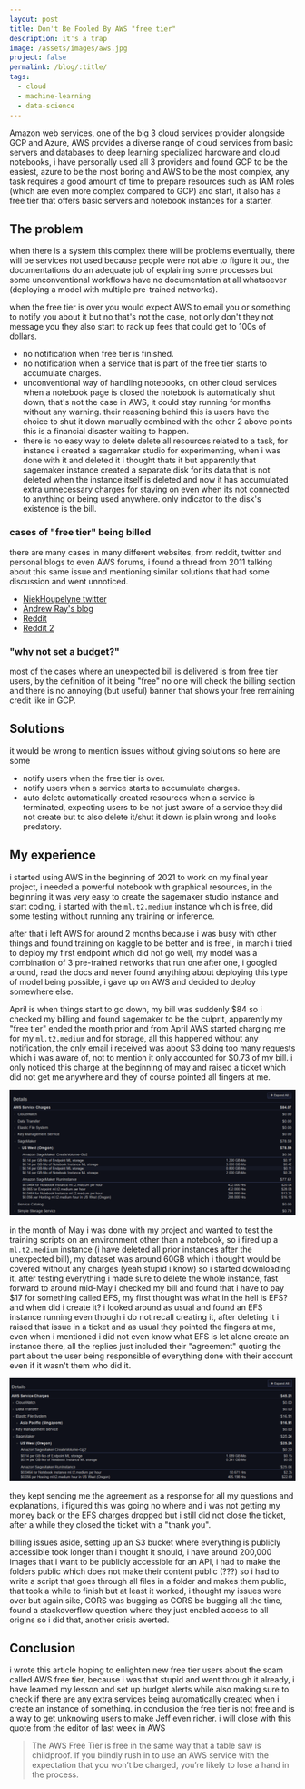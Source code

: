 ```yaml
---
layout: post
title: Don't Be Fooled By AWS "free tier"
description: it's a trap
image: /assets/images/aws.jpg
project: false
permalink: /blog/:title/
tags:
  - cloud
  - machine-learning
  - data-science
---
```


Amazon web services, one of the big 3 cloud services provider alongside GCP and
Azure, AWS provides a diverse range of cloud services from basic servers and
databases to deep learning specialized hardware and cloud notebooks, i have
personally used all 3 providers and found GCP to be the easiest, azure to be the
most boring and AWS to be the most complex, any task requires a good amount of
time to prepare resources such as IAM roles (which are even more complex
compared to GCP) and start, it also has a free tier that offers basic servers
and notebook instances for a starter.

## The problem

when there is a system this complex there will be problems eventually, there
will be services not used because people were not able to figure it out, the
documentations do an adequate job of explaining some processes but some
unconventional workflows have no documentation at all whatsoever (deploying a
model with multiple pre-trained networks).

when the free tier is over you would expect AWS to email you or something to
notify you about it but no that's not the case, not only don't they not message
you they also start to rack up fees that could get to 100s of dollars.

- no notification when free tier is finished.
- no notification when a service that is part of the free tier starts to
  accumulate charges.
- unconventional way of handling notebooks, on other cloud services when a
  notebook page is closed the notebook is automatically shut down, that's not
  the case in AWS, it could stay running for months without any warning. their
  reasoning behind this is users have the choice to shut it down manually
  combined with the other 2 above points this is a financial disaster waiting to
  happen.
- there is no easy way to delete delete all resources related to a task, for
  instance i created a sagemaker studio for experimenting, when i was done with
  it and deleted it i thought thats it but apparently that sagemaker instance
  created a separate disk for its data that is not deleted when the instance
  itself is deleted and now it has accumulated extra unnecessary charges for
  staying on even when its not connected to anything or being used anywhere.
  only indicator to the disk's existence is the bill.

### cases of "free tier" being billed

there are many cases in many different websites, from reddit, twitter and
personal blogs to even AWS forums, i found a thread from 2011 talking about this
same issue and mentioning similar solutions that had some discussion and went
unnoticed.

- [NiekHoupelyne twitter](https://twitter.com/NiekHoupelyne/status/1306207091883995136)
- [Andrew Ray's blog](https://kutt.it/sEyfIi)
- [Reddit](https://www.reddit.com/r/aws/comments/btvlx2/aws_sagemaker_charged_5000usd_for_notebook/)
- [Reddit 2](https://www.reddit.com/r/aws/comments/3zoia7/help_aws_charged_me_165_usd_for_nothing_and/)

### "why not set a budget?"

most of the cases where an unexpected bill is delivered is from free tier users,
by the definition of it being "free" no one will check the billing section and
there is no annoying (but useful) banner that shows your free remaining credit
like in GCP.

## Solutions

it would be wrong to mention issues without giving solutions so here are some

- notify users when the free tier is over.
- notify users when a service starts to accumulate charges.
- auto delete automatically created resources when a service is terminated,
  expecting users to be not just aware of a service they did not create but to
  also delete it/shut it down is plain wrong and looks predatory.

## My experience

i started using AWS in the beginning of 2021 to work on my final year project, i
needed a powerful notebook with graphical resources, in the beginning it was
very easy to create the sagemaker studio instance and start coding, i started
with the `ml.t2.medium` instance which is free, did some testing without running
any training or inference.

after that i left AWS for around 2 months because i was busy with other things
and found training on kaggle to be better and is free!, in march i tried to
deploy my first endpoint which did not go well, my model was a combination of 3
pre-trained networks that run one after one, i googled around, read the docs and
never found anything about deploying this type of model being possible, i gave
up on AWS and decided to deploy somewhere else.

April is when things start to go down, my bill was suddenly $84 so i checked my
billing and found sagemaker to be the culprit, apparently my "free tier" ended
the month prior and from April AWS started charging me for my `ml.t2.medium` and
for storage, all this happened without any notification, the only email i
received was about S3 doing too many requests which i was aware of, not to
mention it only accounted for $0.73 of my bill. i only noticed this charge at
the beginning of may and raised a ticket which did not get me anywhere and they
of course pointed all fingers at me.

![april bill](/assets/images/bill1.png)

in the month of May i was done with my project and wanted to test the training
scripts on an environment other than a notebook, so i fired up a `ml.t2.medium`
instance (i have deleted all prior instances after the unexpected bill), my
dataset was around 60GB which i thought would be covered without any charges
(yeah stupid i know) so i started downloading it, after testing everything i
made sure to delete the whole instance, fast forward to around mid-May i checked
my bill and found that i have to pay $17 for something called EFS, my first
thought was what in the hell is EFS? and when did i create it? i looked around
as usual and found an EFS instance running even though i do not recall creating
it, after deleting it i raised that issue in a ticket and as usual they pointed
the fingers at me, even when i mentioned i did not even know what EFS is let
alone create an instance there, all the replies just included their "agreement"
quoting the part about the user being responsible of everything done with their
account even if it wasn't them who did it.

![may bill](/assets/images/bill2.png)

they kept sending me the agreement as a response for all my questions and
explanations, i figured this was going no where and i was not getting my money
back or the EFS charges dropped but i still did not close the ticket, after a
while they closed the ticket with a "thank you".

billing issues aside, setting up an S3 bucket where everything is publicly
accessible took longer than i thought it should, i have around 200,000 images
that i want to be publicly accessible for an API, i had to make the folders
public which does not make their content public (???) so i had to write a script
that goes through all files in a folder and makes them public, that took a while
to finish but at least it worked, i thought my issues were over but again sike,
CORS was bugging as CORS be bugging all the time, found a stackoverflow question
where they just enabled access to all origins so i did that, another crisis
averted.

## Conclusion

i wrote this article hoping to enlighten new free tier users about the scam
called AWS free tier, because i was that stupid and went through it already, i
have learned my lesson and set up budget alerts while also making sure to check
if there are any extra services being automatically created when i create an
instance of something. in conclusion the free tier is not free and is a way to
get unknowing users to make Jeff even richer. i will close with this quote from
the editor of last week in AWS

> The AWS Free Tier is free in the same way that a table saw is childproof. If
> you blindly rush in to use an AWS service with the expectation that you won’t
> be charged, you’re likely to lose a hand in the process.
